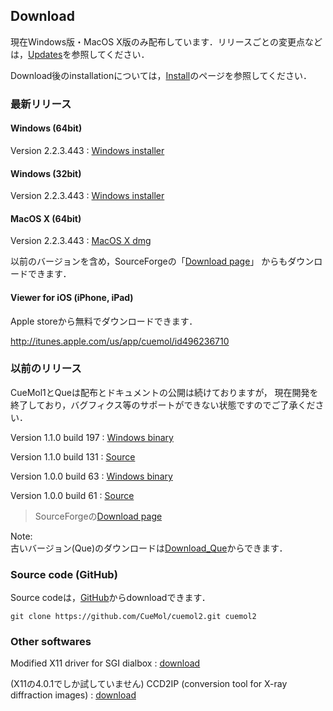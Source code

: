 ## Download
現在Windows版・MacOS X版のみ配布しています．リリースごとの変更点などは，[Updates](/Updates)を参照してください．

Download後のinstallationについては，[Install](/Install)のページを参照してください．

### 最新リリース

#### Windows (64bit)
Version 2.2.3.443 
:    [Windows installer](/https://sourceforge.net/projects/cuemol/files/cuemol2/win32/cuemol2-2.2.3.443-x64-setup.exe/download)


#### Windows (32bit)
Version 2.2.3.443 
:    [Windows installer](/https://sourceforge.net/projects/cuemol/files/cuemol2/win32/cuemol2-2.2.3.443-win32-setup.exe/download)


#### MacOS X (64bit)
Version 2.2.3.443 
:    [MacOS X dmg](http://sourceforge.net/projects/cuemol/files/cuemol2/macosx/CueMol2-2.2.3.443-MacOSX-Intel64%2Bpovray.dmg/download)













以前のバージョンを含め，SourceForgeの「[Download page](http://sourceforge.net/project/showfiles.php?group_id=103302)」
からもダウンロードできます．

#### Viewer for iOS (iPhone, iPad)
Apple storeから無料でダウンロードできます．

http://itunes.apple.com/us/app/cuemol/id496236710

### 以前のリリース

CueMol1とQueは配布とドキュメントの公開は続けておりますが，
現在開発を終了しており，バグフィクス等のサポートができない状態ですのでご了承ください．

Version 1.1.0 build 197
:    [Windows binary](http://prdownloads.sourceforge.net/cuemol/cuemol-1.1.0.197-setup.exe?download)


Version 1.1.0 build 131
:   [Source](http://prdownloads.sourceforge.net/cuemol/cuemol-1.1.0.131-src.tar.gz?download)


Version 1.0.0 build 63
:    [Windows binary](http://prdownloads.sourceforge.net/cuemol/cuemol-1.0.0.63-setup.exe?download)


Version 1.0.0 build 61
:   [Source](http://prdownloads.sourceforge.net/cuemol/cuemol-1.0.0.61-source.zip?download)



> SourceForgeの[Download page](http://sourceforge.net/project/showfiles.php?group_id=103302)

Note:<br />
古いバージョン(Que)のダウンロードは[Download_Que](/Download_Que)からできます．





### Source code (GitHub)
Source codeは，[GitHub](/https://github.com/CueMol/cuemol2/)からdownloadできます．
```
git clone https://github.com/CueMol/cuemol2.git cuemol2
```

### Other softwares
Modified X11 driver for SGI dialbox
:   [download](http://cuemol.sourceforge.jp/misc/sg_dialbox/dialbox-fix-4.0.1.tar.gz)<br />

(X11の4.0.1でしか試していません)
CCD2IP (conversion tool for X-ray diffraction images)
:   [download](http://cuemol.sourceforge.jp/misc/que-download/ccd2ip-0.1-20010521.tar.gz)

